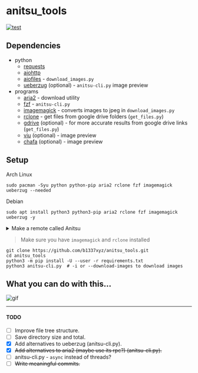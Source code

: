# anitsu_tools
[![test](https://github.com/b1337xyz/anitsu_tools/actions/workflows/flake8.yml/badge.svg)](https://github.com/b1337xyz/anitsu_tools/actions/workflows/flake8.yml)

## Dependencies

- python
    - [requests](https://requests.readthedocs.io/en/latest/)
    - [aiohttp](https://github.com/aio-libs/aiohttp)
    - [aiofiles](https://github.com/Tinche/aiofiles) - `download_images.py`
    - [ueberzug](https://github.com/b1337xyz/ueberzug) (optional) - `anitsu-cli.py` image preview
- programs
    - [aria2](https://aria2.github.io/) - download utility
    - [fzf](https://github.com/junegunn/fzf) - `anitsu-cli.py`
    - [imagemagick](https://github.com/ImageMagick/ImageMagick) - converts images to jpeg in `download_images.py`
    - [rclone](https://rclone.org) - get files from google drive folders (`get_files.py`)
    - [gdrive](https://github.com/prasmussen/gdrive) (optional) - for more accurate results from google drive links (`get_files.py`)
    - [viu](https://github.com/atanunq/viu#from-source-recommended) (optional) - image preview
    - [chafa](https://hpjansson.org/chafa/) (optional) - image preview

## Setup

Arch Linux
```
sudo pacman -Syu python python-pip aria2 rclone fzf imagemagick ueberzug --needed
```

Debian
```
sudo apt install python3 python3-pip aria2 rclone fzf imagemagick ueberzug -y
```

<details>
    <summary>Make a remote called Anitsu</summary>

```
rclone config
```

```
n) New remote
r) Rename remote
c) Copy remote
s) Set configuration password
q) Quit config
n/r/c/s/q> n
name> Anitsu
Type of storage to configure.
Choose a number from below, or type in your own value
[snip]
XX / Google Drive
   \ "drive"
[snip]
Storage> drive
Google Application Client Id - leave blank normally.
client_id>
Google Application Client Secret - leave blank normally.
client_secret>
Scope that rclone should use when requesting access from drive.
Choose a number from below, or type in your own value
 1 / Full access all files, excluding Application Data Folder.
   \ "drive"
 2 / Read-only access to file metadata and file contents.
   \ "drive.readonly"
   / Access to files created by rclone only.
 3 | These are visible in the drive website.
   | File authorization is revoked when the user deauthorizes the app.
   \ "drive.file"
   / Allows read and write access to the Application Data folder.
 4 | This is not visible in the drive website.
   \ "drive.appfolder"
   / Allows read-only access to file metadata but
 5 | does not allow any access to read or download file content.
   \ "drive.metadata.readonly"
scope> 1
Service Account Credentials JSON file path - needed only if you want use SA instead of interactive login.
service_account_file>
Remote config
Use web browser to automatically authenticate rclone with remote?
 * Say Y if the machine running rclone has a web browser you can use
 * Say N if running rclone on a (remote) machine without web browser access
If not sure try Y. If Y failed, try N.
y) Yes
n) No
y/n> y
If your browser doesn't open automatically go to the following link: http://127.0.0.1:53682/auth
Log in and authorize rclone for access
Waiting for code...
Got code
Configure this as a Shared Drive (Team Drive)?
y) Yes
n) No
y/n> n
--------------------
[remote]
client_id = 
client_secret = 
scope = drive
root_folder_id = 
service_account_file =
token = {"access_token":"XXX","token_type":"Bearer","refresh_token":"XXX","expiry":"2014-03-16T13:57:58.955387075Z"}
--------------------
y) Yes this is OK
e) Edit this remote
d) Delete this remote
y/e/d> y
```

Recommended: [Making your own client_id](https://rclone.org/drive/#making-your-own-client-id)
</details>

> Make sure you have `imagemagick` and `rclone` installed
```
git clone https://github.com/b1337xyz/anitsu_tools.git
cd anitsu_tools
python3 -m pip install -U --user -r requirements.txt
python3 anitsu-cli.py  # -i or --download-images to download images
```


## What you can do with this...
![gif](assets/demo.gif)

---
#### TODO
- [ ] Improve file tree structure.
- [ ] Save directory size and total.
- [x] Add alternatives to ueberzug (anitsu-cli.py).
- [x] ~~Add alternatives to aria2 (maybe use its rpc?) (anitsu-cli.py).~~
- [ ] anitsu-cli.py - `async` instead of threads?
- [ ] ~~Write meaningful commits.~~

